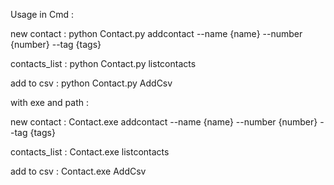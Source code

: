 Usage in Cmd :

new contact : python Contact.py addcontact --name {name} --number {number} --tag {tags}

contacts_list : python Contact.py listcontacts

add to csv : python Contact.py AddCsv


with exe and path :

new contact : Contact.exe addcontact --name {name} --number {number} --tag {tags}

contacts_list : Contact.exe listcontacts

add to csv : Contact.exe AddCsv
